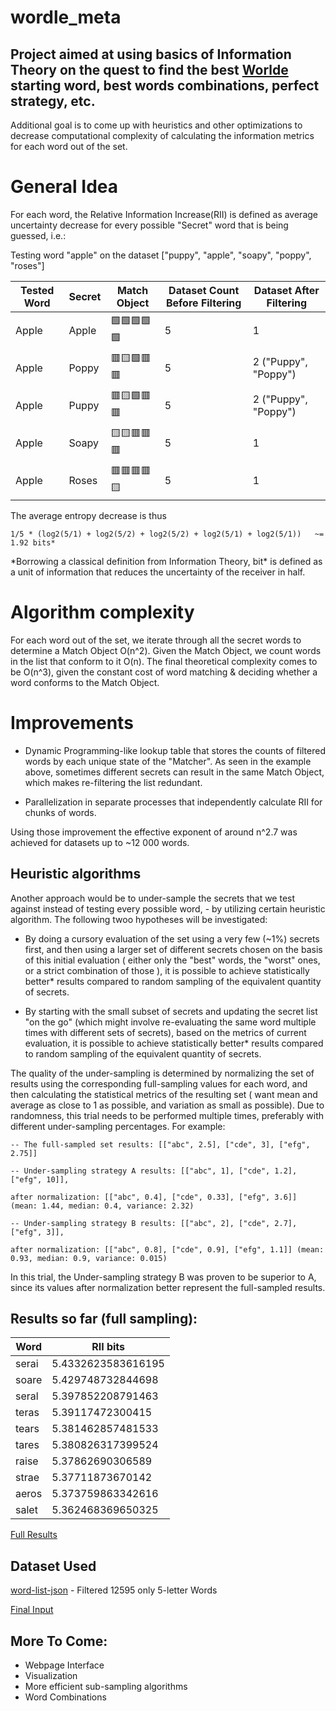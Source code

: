 # wordle_meta

## Project aimed at using basics of Information Theory on the quest to find the best [Worlde](https://www.powerlanguage.co.uk/wordle/) starting word, best words combinations, perfect strategy, etc. 

Additional goal is to come up with heuristics and other optimizations to decrease computational complexity of calculating the information metrics for each word out of the set.

# General Idea

For each word, the Relative Information Increase(RII) is defined as average uncertainty decrease for every possible "Secret" word that is being guessed, i.e.:

Testing word "apple" on the dataset ["puppy", "apple", "soapy", "poppy", "roses"] 

| Tested Word | Secret | Match Object | Dataset Count Before Filtering | Dataset After Filtering
|---   |---	   | ---  	| ---	| ---	|
Apple  | Apple | 🟩🟩🟩🟩🟩 | 5 | 1 
Apple  | Poppy | 🟥🟨🟩🟥🟥 | 5 | 2 ("Puppy", "Poppy")
Apple  | Puppy | 🟥🟨🟩🟥🟥 | 5 | 2 ("Puppy", "Poppy")
Apple  | Soapy | 🟨🟨🟥🟥🟥 | 5 | 1
Apple  | Roses | 🟥🟥🟥🟥🟨 | 5 | 1

The average entropy decrease is thus 

`1/5 * (log2(5/1) + log2(5/2) + log2(5/2) + log2(5/1) + log2(5/1))   ~= 1.92 bits* `

*Borrowing a classical definition from Information Theory, bit\* is defined as a unit of information that reduces the uncertainty of the receiver in half. 

# Algorithm complexity

For each word out of the set, we iterate through all the secret words to determine a Match Object O(n^2). Given the Match Object, we count words in the list that conform to it O(n). The final theoretical complexity comes to be O(n^3), given the constant cost of word matching & deciding whether a word conforms to the Match Object.

# Improvements

 - Dynamic Programming-like lookup table that stores the counts of filtered words by each unique state of the "Matcher". As seen in the example above, sometimes different secrets can result in the same Match Object, which makes re-filtering the list redundant.
 
 - Parallelization in separate processes that independently calculate RII for chunks of words.

Using those improvement the effective exponent of around n^2.7 was achieved for datasets up to ~12 000 words.

## Heuristic algorithms

Another approach would be to under-sample the secrets that we test against instead of testing every possible word, - by utilizing certain heuristic algorithm. The following twoo hypotheses will be investigated:
  
  - By doing a cursory evaluation of the set using a very few (~1%) secrets first, and then using a larger set of different secrets chosen on the basis of this initial evaluation ( either only the "best" words, the "worst" ones, or a strict combination of those ), it is possible to achieve statistically better* results compared to random sampling of the equivalent quantity of secrets.

  - By starting with the small subset of secrets and updating the secret list "on the go" (which might involve re-evaluating the same word multiple times with different sets of secrets), based on the metrics of current evaluation, it is possible to achieve statistically better* results compared to random sampling of the equivalent quantity of secrets.

The quality of the under-sampling is determined by normalizing the set of results using the corresponding full-sampling values for each word, and then calculating the statistical metrics of the resulting set ( want mean and average as close to 1 as possible, and variation as small as possible). Due to randomness, this trial needs to be performed multiple times, preferably with different under-sampling percentages. 
For example:

    -- The full-sampled set results: [["abc", 2.5], ["cde", 3], ["efg", 2.75]]

    -- Under-sampling strategy A results: [["abc", 1], ["cde", 1.2], ["efg", 10]], 
                  
    after normalization: [["abc", 0.4], ["cde", 0.33], ["efg", 3.6]] (mean: 1.44, median: 0.4, variance: 2.32)

    -- Under-sampling strategy B results: [["abc", 2], ["cde", 2.7], ["efg", 3]], 
                  
    after normalization: [["abc", 0.8], ["cde", 0.9], ["efg", 1.1]] (mean: 0.93, median: 0.9, variance: 0.015)


In this trial, the Under-sampling strategy B was proven to be superior to A, since its values after normalization better represent the full-sampled results.

## Results so far (full sampling):

| Word | RII bits  |
|---   |---	|
serai | 5.4332623583616195
soare | 5.429748732844698
seral | 5.397852208791463
teras | 5.39117472300415
tears | 5.381462857481533
tares | 5.380826317399524
raise | 5.37862690306589
strae | 5.37711873670142
aeros | 5.373759863342616
salet | 5.362468369650325

[Full Results](https://github.com/DenysKlochkov/wordle_meta/blob/main/results/entropies-sorted.txt)

## Dataset Used


[word-list-json](https://www.npmjs.com/package/word-list-json) - Filtered 12595 only 5-letter Words 

[Final Input](https://github.com/DenysKlochkov/wordle_meta/blob/main/results/input.txt)

## More To Come:
 - Webpage Interface
 - Visualization
 - More efficient sub-sampling algorithms 
 - Word Combinations
